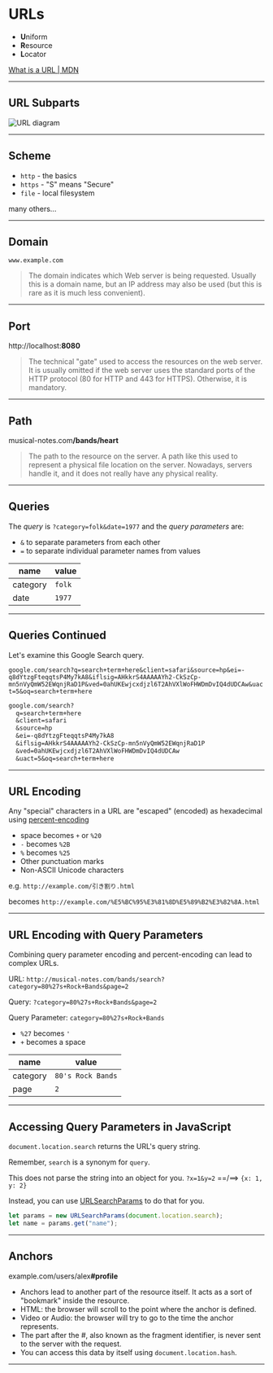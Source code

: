 # URLs

- **U**niform
- **R**esource
- **L**ocator

[What is a URL | MDN](https://developer.mozilla.org/en-US/docs/Learn/Common_questions/What_is_a_URL)

---

## URL Subparts

![URL diagram](https://developer.mozilla.org/en-US/docs/Learn/Common_questions/What_is_a_URL/mdn-url-all.png)

---

## Scheme

- `http` - the basics
- `https` - "S" means "Secure"
- `file` - local filesystem

many others...

---

## Domain

`www.example.com`

> The domain indicates which Web server is being requested. Usually this is a domain name, but an IP address may also be used (but this is rare as it is much less convenient).

---

## Port

http://localhost:**8080**

> The technical "gate" used to access the resources on the web server. It is usually omitted if the web server uses the standard ports of the HTTP protocol (80 for HTTP and 443 for HTTPS). Otherwise, it is mandatory.

---

## Path

musical-notes.com<b>/bands/heart</b>

> The path to the resource on the server. A path like this used to represent a physical file location on the server. Nowadays, servers handle it, and it does not really have any physical reality.

---

## Queries

The _query_ is `?category=folk&date=1977` and the _query parameters_ are:

- `&` to separate parameters from each other
- `=` to separate individual parameter names from values

| name     | value  |
| -------- | ------ |
| category | `folk` |
| date     | `1977` |

---

## Queries Continued

Let's examine this Google Search query.

`google.com/search?q=search+term+here&client=safari&source=hp&ei=-q8dYtzgFteqqtsP4My7kA8&iflsig=AHkkrS4AAAAAYh2-CkSzCp-mn5nVyQmW52EWqnjRaD1P&ved=0ahUKEwjcxdjzl6T2AhVXlWoFHWDmDvIQ4dUDCAw&uact=5&oq=search+term+here`

```txt
google.com/search?
  q=search+term+here
  &client=safari
  &source=hp
  &ei=-q8dYtzgFteqqtsP4My7kA8
  &iflsig=AHkkrS4AAAAAYh2-CkSzCp-mn5nVyQmW52EWqnjRaD1P
  &ved=0ahUKEwjcxdjzl6T2AhVXlWoFHWDmDvIQ4dUDCAw
  &uact=5&oq=search+term+here
```


---

## URL Encoding

Any "special" characters in a URL are "escaped" (encoded) as hexadecimal using [percent-encoding](https://en.wikipedia.org/wiki/Percent-encoding)

- space becomes `+` or `%20`
- `-` becomes `%2B`
- `%` becomes `%25`
- Other punctuation marks
- Non-ASCII Unicode characters

e.g. `http://example.com/引き割り.html`

becomes `http://example.com/%E5%BC%95%E3%81%8D%E5%89%B2%E3%82%8A.html`

---

## URL Encoding with Query Parameters

Combining query parameter encoding and percent-encoding can lead to complex URLs.

URL: `http://musical-notes.com/bands/search?category=80%27s+Rock+Bands&page=2`

Query: `?category=80%27s+Rock+Bands&page=2`

Query Parameter: `category=80%27s+Rock+Bands`

- `%27` becomes `'`
- `+` becomes a space

| name     | value             |
| -------- | ----------------- |
| category | `80's Rock Bands` |
| page     | `2`               |

---

## Accessing Query Parameters in JavaScript

`document.location.search` returns the URL's query string.

Remember, `search` is a synonym for `query`.

This does not parse the string into an object for you.
`?x=1&y=2` ==/==> `{x: 1, y: 2}`

Instead, you can use [URLSearchParams](https://developer.mozilla.org/en-US/docs/Web/API/URLSearchParams) to do that for you.

```js
let params = new URLSearchParams(document.location.search);
let name = params.get("name");
```

---

## Anchors

example.com/users/alex<b>#profile</b>

- Anchors lead to another part of the resource itself. It acts as a sort of "bookmark" inside the resource.
- HTML: the browser will scroll to the point where the anchor is defined.
- Video or Audio: the browser will try to go to the time the anchor represents.
- The part after the #, also known as the fragment identifier, is never sent to the server with the request.
- You can access this data by itself using `document.location.hash`.

---
